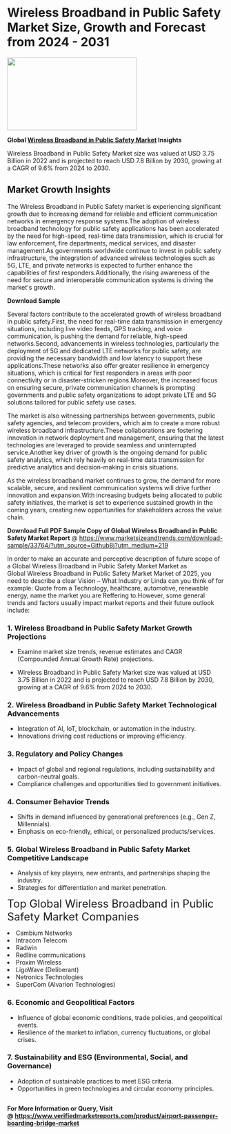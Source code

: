 <H1>Wireless Broadband in Public Safety Market Size, Growth and Forecast from 2024 - 2031</H1><img class="aligncenter size-medium wp-image-584254" src="https://thirdeyenews.in/wp-content/uploads/2024/09/Global-Market-Research-300x168.jpeg" alt="" width="300" height="168" /><p><strong>Global&nbsp;<a href="https://www.marketsizeandtrends.com/download-sample/33764/?utm_source=Github8j?utm_medium=219">Wireless Broadband in Public Safety Market</a> Insights</strong></p><p>Wireless Broadband in Public Safety Market size was valued at USD 3.75 Billion in 2022 and is projected to reach USD 7.8 Billion by 2030, growing at a CAGR of 9.6% from 2024 to 2030.</p><p><h2>Market Growth Insights</h2> <p>The Wireless Broadband in Public Safety market is experiencing significant growth due to increasing demand for reliable and efficient communication networks in emergency response systems.The adoption of wireless broadband technology for public safety applications has been accelerated by the need for high-speed, real-time data transmission, which is crucial for law enforcement, fire departments, medical services, and disaster management.As governments worldwide continue to invest in public safety infrastructure, the integration of advanced wireless technologies such as 5G, LTE, and private networks is expected to further enhance the capabilities of first responders.Additionally, the rising awareness of the need for secure and interoperable communication systems is driving the market's growth.</p> <p><strong>Download Sample</strong></p> <p>Several factors contribute to the accelerated growth of wireless broadband in public safety.First, the need for real-time data transmission in emergency situations, including live video feeds, GPS tracking, and voice communication, is pushing the demand for reliable, high-speed networks.Second, advancements in wireless technologies, particularly the deployment of 5G and dedicated LTE networks for public safety, are providing the necessary bandwidth and low latency to support these applications.These networks also offer greater resilience in emergency situations, which is critical for first responders in areas with poor connectivity or in disaster-stricken regions.Moreover, the increased focus on ensuring secure, private communication channels is prompting governments and public safety organizations to adopt private LTE and 5G solutions tailored for public safety use cases.</p> <p>The market is also witnessing partnerships between governments, public safety agencies, and telecom providers, which aim to create a more robust wireless broadband infrastructure.These collaborations are fostering innovation in network deployment and management, ensuring that the latest technologies are leveraged to provide seamless and uninterrupted service.Another key driver of growth is the ongoing demand for public safety analytics, which rely heavily on real-time data transmission for predictive analytics and decision-making in crisis situations.</p> <p>As the wireless broadband market continues to grow, the demand for more scalable, secure, and resilient communication systems will drive further innovation and expansion.With increasing budgets being allocated to public safety initiatives, the market is set to experience sustained growth in the coming years, creating new opportunities for stakeholders across the value chain.</p> <p><span class=""><strong>Download Full PDF Sample Copy of Global Wireless Broadband in Public Safety Market Report</strong> @ <a href="https://www.marketsizeandtrends.com/download-sample/33764/?utm_source=Github8j?utm_medium=219" target="_blank">https://www.marketsizeandtrends.com/download-sample/33764/?utm_source=Github8j?utm_medium=219</a></span></p><p>In order to make an accurate and perceptive description of future scope of a Global&nbsp;Wireless Broadband in Public Safety Market Market as Global&nbsp;Wireless Broadband in Public Safety Market Market of 2025, you need to describe a clear Vision &ndash; What Industry or Linda can you think of for example: Quote from a Technology, healthcare, automotive, renewable energy, name the market you are Reffering to.However, some general trends and factors usually impact market reports and their future outlook include:</p><h3>1.&nbsp;<strong>Wireless Broadband in Public Safety Market Growth Projections</strong></h3><ul><li>Examine market size trends, revenue estimates and CAGR (Compounded Annual Growth Rate) projections.</li><li><p>Wireless Broadband in Public Safety Market size was valued at USD 3.75 Billion in 2022 and is projected to reach USD 7.8 Billion by 2030, growing at a CAGR of 9.6% from 2024 to 2030.</p></li></ul><h3>2.&nbsp;<strong>Wireless Broadband in Public Safety Market Technological Advancements</strong></h3><ul><li>Integration of AI, IoT, blockchain, or automation in the industry.</li><li>Innovations driving cost reductions or improving efficiency.</li></ul><h3>3.&nbsp;<strong>Regulatory and Policy Changes</strong></h3><ul><li>Impact of global and regional regulations, including sustainability and carbon-neutral goals.</li><li>Compliance challenges and opportunities tied to government initiatives.</li></ul><h3>4.&nbsp;<strong>Consumer Behavior Trends</strong></h3><ul><li>Shifts in demand influenced by generational preferences (e.g., Gen Z, Millennials).</li><li>Emphasis on eco-friendly, ethical, or personalized products/services.</li></ul><h3>5.&nbsp;<strong>Global Wireless Broadband in Public Safety Market Competitive Landscape</strong></h3><ul><li>Analysis of key players, new entrants, and partnerships shaping the industry.</li><li>Strategies for differentiation and market penetration.</li></ul><p data-pm-slice="1 1 []"><span style="color: inherit; font-family: inherit; font-size: 25px;">Top Global Wireless Broadband in Public Safety Market Companies</span></p><div class="" data-test-id=""><p><li>Cambium Networks</li><li> Intracom Telecom</li><li> Radwin</li><li> Redline communications</li><li> Proxim Wireless</li><li> LigoWave (Deliberant)</li><li> Netronics Technologies</li><li> SuperCom (Alvarion Technologies)</li></p></div><h3>6.&nbsp;<strong>Economic and Geopolitical Factors</strong></h3><ul><li>Influence of global economic conditions, trade policies, and geopolitical events.</li><li>Resilience of the market to inflation, currency fluctuations, or global crises.</li></ul><h3>7.&nbsp;<strong>Sustainability and ESG (Environmental, Social, and Governance)</strong></h3><ul><li>Adoption of sustainable practices to meet ESG criteria.</li><li>Opportunities in green technologies and circular economy principles.</li></ul><h2><strong style="font-size: 14px;">For More Information or Query, Visit @&nbsp;</strong><a style="background-color: #ffffff; font-size: 14px;" href="https://www.marketsizeandtrends.com/report/wireless-broadband-in-public-safety-market/" target="_blank">https://www.verifiedmarketreports.com/product/airport-passenger-boarding-bridge-market</a></h2>